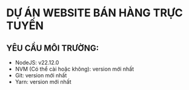 # DỰ ÁN WEBSITE BÁN HÀNG TRỰC TUYẾN 

## YÊU CẦU MÔI TRƯỜNG: 
- NodeJS: v22.12.0
- NVM (Có thể cài hoặc không): version mới nhất 
- Git: version mới nhất
- Yarn: version mới nhất 

